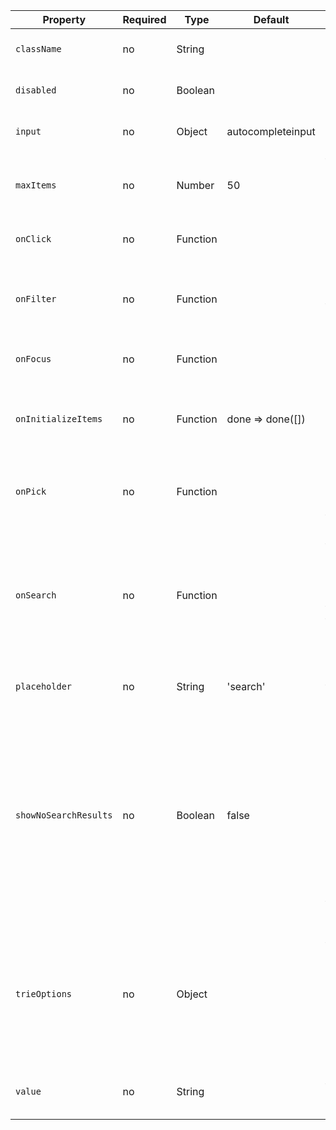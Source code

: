 Property              | Required | Type | Default | Description
----------------------|----------|------|---------|-------------
`className`           | no | String   |                   | `className` to add to autocomplete
`disabled`            | no | Boolean  |                   | whether the input is disabled
`input`               | no | Object   | autocompleteinput | overrides the input for autocomplete
`maxItems`            | no | Number   | 50                | the maximum number of items in the autocomplete list
`onClick`             | no | Function |                   | `onClick` to add to the input
`onFilter`            | no | Function |                   | lets you apply an additional filter to the autocomplete list
`onFocus`             | no | Function |                   | `onFocus` to add to the input
`onInitializeItems`   | no | Function | done => done([])  | returns the values to initially populate the autocomplete list
`onPick`              | no | Function |                   | callback when something is picked from the list
`onSearch`            | no | Function |                   | To override the default search algorithm, pass your custom function to the autocomplete as the prop onSearch.
`placeholder`         | no | String   | 'search'          | placeholder text for the input
`showNoSearchResults` | no | Boolean  | false             | If true, will display 'No search results' when no results are matched. Valid only if no list child is passed. Eg. If you want to provide a custom search results list component, this flag will be ignored.
`trieOptions`         | no | Object   |                   | Options for the default TrieSearch algorithm (e.g. `ignoreCase`: a boolean is set to true by default, `splitOnRegEx`: a RegEx)
`value`               | no | String   |                   | used when the input is a controlled input
